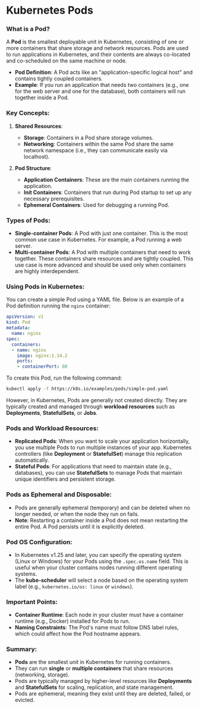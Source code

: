 # Kubernetes Pods

### What is a Pod?

A **Pod** is the smallest deployable unit in Kubernetes, consisting of one or more containers that share storage and network resources. Pods are used to run applications in Kubernetes, and their contents are always co-located and co-scheduled on the same machine or node. 

- **Pod Definition**: A Pod acts like an "application-specific logical host" and contains tightly coupled containers.
- **Example**: If you run an application that needs two containers (e.g., one for the web server and one for the database), both containers will run together inside a Pod.

### Key Concepts:

1. **Shared Resources**:
   - **Storage**: Containers in a Pod share storage volumes.
   - **Networking**: Containers within the same Pod share the same network namespace (i.e., they can communicate easily via localhost).
   
2. **Pod Structure**:
   - **Application Containers**: These are the main containers running the application.
   - **Init Containers**: Containers that run during Pod startup to set up any necessary prerequisites.
   - **Ephemeral Containers**: Used for debugging a running Pod.

### Types of Pods:
- **Single-container Pods**: A Pod with just one container. This is the most common use case in Kubernetes. For example, a Pod running a web server.
- **Multi-container Pods**: A Pod with multiple containers that need to work together. These containers share resources and are tightly coupled. This use case is more advanced and should be used only when containers are highly interdependent.

### Using Pods in Kubernetes:

You can create a simple Pod using a YAML file. Below is an example of a Pod definition running the `nginx` container:

```yaml
apiVersion: v1
kind: Pod
metadata:
  name: nginx
spec:
  containers:
  - name: nginx
    image: nginx:1.14.2
    ports:
    - containerPort: 80
```

To create this Pod, run the following command:

```bash
kubectl apply -f https://k8s.io/examples/pods/simple-pod.yaml
```

However, in Kubernetes, Pods are generally not created directly. They are typically created and managed through **workload resources** such as **Deployments**, **StatefulSets**, or **Jobs**.

### Pods and Workload Resources:

- **Replicated Pods**: When you want to scale your application horizontally, you use multiple Pods to run multiple instances of your app. Kubernetes controllers (like **Deployment** or **StatefulSet**) manage this replication automatically.
- **Stateful Pods**: For applications that need to maintain state (e.g., databases), you can use **StatefulSets** to manage Pods that maintain unique identifiers and persistent storage.

### Pods as Ephemeral and Disposable:

- Pods are generally ephemeral (temporary) and can be deleted when no longer needed, or when the node they run on fails.
- **Note**: Restarting a container inside a Pod does not mean restarting the entire Pod. A Pod persists until it is explicitly deleted.

### Pod OS Configuration:

- In Kubernetes v1.25 and later, you can specify the operating system (Linux or Windows) for your Pods using the `.spec.os.name` field. This is useful when your cluster contains nodes running different operating systems.
- The **kube-scheduler** will select a node based on the operating system label (e.g., `kubernetes.io/os: linux` or `windows`).

### Important Points:
- **Container Runtime**: Each node in your cluster must have a container runtime (e.g., Docker) installed for Pods to run.
- **Naming Constraints**: The Pod's name must follow DNS label rules, which could affect how the Pod hostname appears.
  
### Summary:

- **Pods** are the smallest unit in Kubernetes for running containers.
- They can run **single** or **multiple containers** that share resources (networking, storage).
- Pods are typically managed by higher-level resources like **Deployments** and **StatefulSets** for scaling, replication, and state management.
- Pods are ephemeral, meaning they exist until they are deleted, failed, or evicted.
